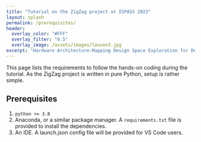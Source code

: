 ```yaml
---
title: "Tutorial on the ZigZag project at ISPASS 2023"
layout: splash
permalink: /prerequisites/
header:
  overlay_color: "#FFF"
  overlay_filter: "0.5"
  overlay_image: /assets/images/leuven3.jpg
excerpt: "Hardware Architecture-Mapping Design Space Exploration for Deep Learning Accelerators"
---
```


This page lists the requirements to follow the hands-on coding during the tutorial. As the ZigZag project is written in pure Python, setup is rather simple.

## Prerequisites

1. `python >= 3.8`
2. Anaconda, or a similar package manager. A `requirements.txt` file is provided to install the dependencies.
3. An IDE. A launch.json config file will be provided for VS Code users.

